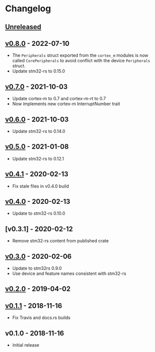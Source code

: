 # Changelog

## [Unreleased]

## [v0.8.0] - 2022-07-10

* The `Peripherals` struct exported from the `cortex_m` modules is now called
  `CorePeripherals` to avoid conflict with the device `Peripherals` struct.
* Update stm32-rs to 0.15.0

## [v0.7.0] - 2021-10-03

* Update cortex-m to 0.7 and cortex-m-rt to 0.7
* Now implements new cortex-m InterruptNumber trait

## [v0.6.0] - 2021-10-03

* Update stm32-rs to 0.14.0

## [v0.5.0] - 2021-01-08

* Update stm32-rs to 0.12.1

## [v0.4.1] - 2020-02-13

* Fix stale files in v0.4.0 build

## [v0.4.0] - 2020-02-13

* Update to stm32-rs 0.10.0

## [v0.3.1] - 2020-02-12

* Remove stm32-rs content from published crate

## [v0.3.0] - 2020-02-06

* Update to stm32rs 0.9.0
* Use device and feature names consistent with stm32-rs

## [v0.2.0] - 2019-04-02

## [v0.1.1] - 2018-11-16

* Fix Travis and docs.rs builds

## v0.1.0 - 2018-11-16

* Initial release

[Unreleased]: https://github.com/adamgreig/stm32ral/compare/v0.8.0...HEAD
[v0.8.0]: https://github.com/adamgreig/stm32ral/compare/v0.7.0...v0.8.0
[v0.7.0]: https://github.com/adamgreig/stm32ral/compare/v0.6.0...v0.7.0
[v0.6.0]: https://github.com/adamgreig/stm32ral/compare/v0.5.0...v0.6.0
[v0.5.0]: https://github.com/adamgreig/stm32ral/compare/v0.4.1...v0.5.0
[v0.4.1]: https://github.com/adamgreig/stm32ral/compare/v0.4.0...v0.4.1
[v0.4.0]: https://github.com/adamgreig/stm32ral/compare/v0.3.1...v0.4.0
[v0.3.0]: https://github.com/adamgreig/stm32ral/compare/v0.3.0...v0.3.1
[v0.3.0]: https://github.com/adamgreig/stm32ral/compare/v0.2.0...v0.3.0
[v0.2.0]: https://github.com/adamgreig/stm32ral/compare/v0.1.1...v0.2.0
[v0.1.1]: https://github.com/adamgreig/stm32ral/compare/v0.1.0...v0.1.1
